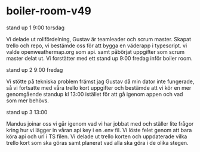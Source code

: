 # boiler-room-v49

stand up 1 9:00 torsdag

Vi delade ut rollfördelning, Gustav är teamleader och scrum master.
Skapat trello och repo, vi bestämde oss för att bygga en väderapp i typescript. vi valde openweathermap.org som api.
samt påbörjat uppgifter som scrum master delat ut.
Vi forstätter med ett stand up 9:00 fredag inför boiler room.

stand up 2 9:00 fredag

Vi stötte på tekniska problem främst jag Gustav då min dator inte fungerade, så vi 
fortsatte med våra trello kort uppgifter och bestämde att vi kör en mer genomgående standup
kl 13:00 istället för att gå igenom appen och vad som mer behövs.

stand up 3 13:00

Mandus joinar oss vi går igenom vad vi har jobbat med och ställer lite frågor kring hur vi lägger in våran api key i en .env fil.
Vi löste felet genom att bara köra api och url i TS filen.
Vi delade ut trello korten och uppdaterade vilka trello kort som ska göras samt planerat vad alla ska göra i de olika stegen.